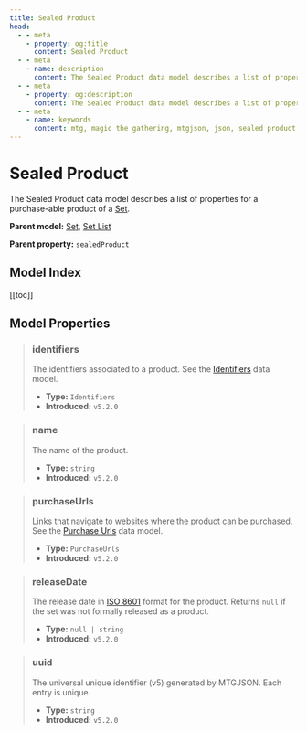 ```yaml
---
title: Sealed Product
head:
  - - meta
    - property: og:title
      content: Sealed Product
  - - meta
    - name: description
      content: The Sealed Product data model describes a list of properties for a purchase-able product of a Set.
  - - meta
    - property: og:description
      content: The Sealed Product data model describes a list of properties for a purchase-able product of a Set.
  - - meta
    - name: keywords
      content: mtg, magic the gathering, mtgjson, json, sealed product
---
```


# Sealed Product

The Sealed Product data model describes a list of properties for a purchase-able product of a [Set](/data-models/set/).

**Parent model:** [Set](/data-models/set/), [Set List](/data-models/set-list/)  

**Parent property:** `sealedProduct`

## Model Index

<PropertyToggler/>

[[toc]]

## Model Properties

<ModelType type="SealedProduct" />

> ### identifiers
>
> The identifiers associated to a product. See the [Identifiers](/data-models/identifiers/) data model.
>
> - **Type:** `Identifiers`
> - **Introduced:** `v5.2.0`

> ### name
>
> The name of the product.
>
> - **Type:** `string`
> - **Introduced:** `v5.2.0`

> ### purchaseUrls
>
> Links that navigate to websites where the product can be purchased. See the [Purchase Urls](/data-models/purchase-urls/) data model.
>
> - **Type:** `PurchaseUrls`
> - **Introduced:** `v5.2.0`

> ### releaseDate
>
> The release date in [ISO 8601](https://www.iso.org/iso-8601-date-and-time-format.html) format for the product. Returns `null` if the set was not formally released as a product.
>
> - **Type:** `null | string`
> - **Introduced:** `v5.2.0`

> ### uuid
>
> The universal unique identifier (v5) generated by MTGJSON. Each entry is unique.
>
> - **Type:** `string`
> - **Introduced:** `v5.2.0`
